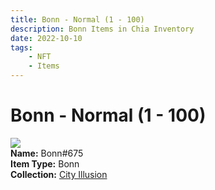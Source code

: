```yaml
---
title: Bonn - Normal (1 - 100)
description: Bonn Items in Chia Inventory
date: 2022-10-10
tags:
    - NFT
    - Items
---
```


# Bonn - Normal (1 - 100)
<div class="item_thumbnail">
<img loading="lazy" src="https://jda5lkydaybyel34h4s2lyol5wskiirbkhlcceeqrm3rc4spfy.arweave.net/SMHVqwMGA4Iv_fD8lpeHL7aSkIiFR1iEQkIs3EXJPLs"><br/>
<div><strong>Name:</strong> Bonn#675</div>
<div><strong>Item Type:</strong> Bonn</div>
<div><strong>Collection:</strong> <a href="https://www.spacescan.io/xch/nft/collection/col1lend2dcn558km4wcwta4xnkfv3xpcmlp9kyt0m909emvfxechlyqdl5ndg">City Illusion</a></div>
</div>

